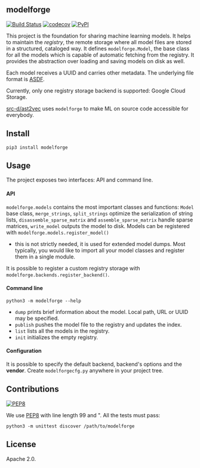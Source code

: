 ## modelforge

[![Build Status](https://travis-ci.org/src-d/modelforge.svg)](https://travis-ci.org/src-d/modelforge) [![codecov](https://codecov.io/github/src-d/modelforge/coverage.svg?branch=develop)](https://codecov.io/gh/src-d/modelforge) [![PyPI](https://img.shields.io/pypi/v/modelforge.svg)](https://pypi.python.org/pypi/modelforge)

This project is the foundation for sharing machine learning models. It helps to maintain the
*registry*, the remote storage where all model files are stored in a structured, cataloged way.
It defines `modelforge.Model`, the base class for all the models which is capable of automatic
fetching from the registry. It provides the abstraction over loading and saving models on disk
as well.

Each model receives a UUID and carries other metadata. The underlying file format is
[ASDF](https://github.com/spacetelescope/asdf).

Currently, only one registry storage backend is supported: Google Cloud Storage.

[src-d/ast2vec](https://github.com/src-d/ast2vec) uses `modelforge` to make ML on source code accessible
for everybody.

## Install

```
pip3 install modelforge
```

## Usage

The project exposes two interfaces: API and command line.

#### API

`modelforge.models` contains the most important classes and functions: `Model` base class,
`merge_strings`, `split_strings` optimize the serialization of string lists,
`disassemble_sparse_matrix` and `assemble_sparse_matrix` handle sparse matrices,
`write_model` outputs the model to disk. Models can be registered with `modelforge.models.register_model()`
- this is not strictly needed, it is used for extended model dumps. Most typically, you would like
to import all your model classes and register them in a single module.

It is possible to register a custom registry storage with `modelforge.backends.register_backend()`.

#### Command line

```
python3 -m modelforge --help
```

* `dump` prints brief information about the model. Local path, URL or UUID may be specified.
* `publish` pushes the model file to the registry and updates the index.
* `list` lists all the models in the registry.
* `init` initializes the empty registry.

#### Configuration

It is possible to specify the default backend, backend's options and the **vendor**. Create
`modelforgecfg.py` anywhere in your project tree.

## Contributions
[![PEP8](https://img.shields.io/badge/code%20style-pep8-orange.svg)](https://www.python.org/dev/peps/pep-0008/)

We use [PEP8](https://www.python.org/dev/peps/pep-0008/) with line length 99 and ". All the tests
must pass:

```
python3 -m unittest discover /path/to/modelforge
```

## License

Apache 2.0.
